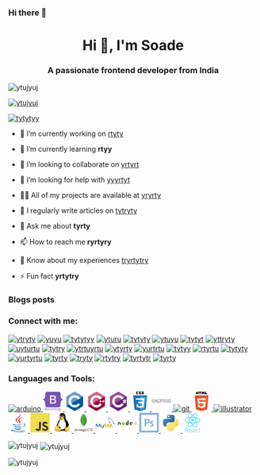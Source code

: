 ### Hi there 👋

<!--
**spade001/spade001** is a ✨ _special_ ✨ repository because its `README.md` (this file) appears on your GitHub profile.

Here are some ideas to get you started:
###Images
Image:

![](https://pandao.github.io/editor.md/examples/images/4.jpg)


- 🔭 I’m currently working on ...
- 🌱 I’m currently learning ...
- 👯 I’m looking to collaborate on ...
- 🤔 I’m looking for help with ...
- 💬 Ask me about ...
- 📫 How to reach me: ...
- 😄 Pronouns: ...
- ⚡ Fun fact: ...
-->
<h1 align="center">Hi 👋, I'm Soade</h1>
<h3 align="center">A passionate frontend developer from India</h3>

<p align="left"> <img src="https://komarev.com/ghpvc/?username=ytujyuj&label=Profile%20views&color=0e75b6&style=flat" alt="ytujyuj" /> </p>

<p align="left"> <a href="https://github.com/ryo-ma/github-profile-trophy"><img src="https://github-profile-trophy.vercel.app/?username=ytujyuj" alt="ytujyuj" /></a> </p>

<p align="left"> <a href="https://twitter.com/tytytyy" target="blank"><img src="https://img.shields.io/twitter/follow/tytytyy?logo=twitter&style=for-the-badge" alt="tytytyy" /></a> </p>

- 🔭 I’m currently working on [rtyty](tyrtyrty)

- 🌱 I’m currently learning **rtyy**

- 👯 I’m looking to collaborate on [yrtyrt](yrtyrtytt)

- 🤝 I’m looking for help with [yyyrtyt](yrtyrtyr)

- 👨‍💻 All of my projects are available at [yryrty](yryrty)

- 📝 I regularly write articles on [tytryty](tytryty)

- 💬 Ask me about **tyrty**

- 📫 How to reach me **ryrtyry**

- 📄 Know about my experiences [tryrtytry](tryrtytry)

- ⚡ Fun fact **yrtytry**

### Blogs posts
<!-- BLOG-POST-LIST:START -->
<!-- BLOG-POST-LIST:END -->

<h3 align="left">Connect with me:</h3>
<p align="left">
<a href="https://codepen.io/ytryty" target="blank"><img align="center" src="https://raw.githubusercontent.com/rahuldkjain/github-profile-readme-generator/master/src/images/icons/Social/codepen.svg" alt="ytryty" height="30" width="40" /></a>
<a href="https://dev.to/yuyu" target="blank"><img align="center" src="https://raw.githubusercontent.com/rahuldkjain/github-profile-readme-generator/master/src/images/icons/Social/devto.svg" alt="yuyu" height="30" width="40" /></a>
<a href="https://twitter.com/tytytyy" target="blank"><img align="center" src="https://raw.githubusercontent.com/rahuldkjain/github-profile-readme-generator/master/src/images/icons/Social/twitter.svg" alt="tytytyy" height="30" width="40" /></a>
<a href="https://linkedin.com/in/yturu" target="blank"><img align="center" src="https://raw.githubusercontent.com/rahuldkjain/github-profile-readme-generator/master/src/images/icons/Social/linked-in-alt.svg" alt="yturu" height="30" width="40" /></a>
<a href="https://stackoverflow.com/users/tytyty" target="blank"><img align="center" src="https://raw.githubusercontent.com/rahuldkjain/github-profile-readme-generator/master/src/images/icons/Social/stack-overflow.svg" alt="tytyty" height="30" width="40" /></a>
<a href="https://codesandbox.com/ytuyu" target="blank"><img align="center" src="https://raw.githubusercontent.com/rahuldkjain/github-profile-readme-generator/master/src/images/icons/Social/codesandbox.svg" alt="ytuyu" height="30" width="40" /></a>
<a href="https://kaggle.com/tytyt" target="blank"><img align="center" src="https://raw.githubusercontent.com/rahuldkjain/github-profile-readme-generator/master/src/images/icons/Social/kaggle.svg" alt="tytyt" height="30" width="40" /></a>
<a href="https://instagram.com/yttryty" target="blank"><img align="center" src="https://raw.githubusercontent.com/rahuldkjain/github-profile-readme-generator/master/src/images/icons/Social/instagram.svg" alt="yttryty" height="30" width="40" /></a>
<a href="https://dribbble.com/uyturtu" target="blank"><img align="center" src="https://raw.githubusercontent.com/rahuldkjain/github-profile-readme-generator/master/src/images/icons/Social/dribbble.svg" alt="uyturtu" height="30" width="40" /></a>
<a href="https://www.behance.net/tytry" target="blank"><img align="center" src="https://raw.githubusercontent.com/rahuldkjain/github-profile-readme-generator/master/src/images/icons/Social/behance.svg" alt="tytry" height="30" width="40" /></a>
<a href="https://hashnode.com/ytrtuyrtu" target="blank"><img align="center" src="https://raw.githubusercontent.com/rahuldkjain/github-profile-readme-generator/master/src/images/icons/Social/hashnode.svg" alt="ytrtuyrtu" height="30" width="40" /></a>
<a href="https://medium.com/ytyrty" target="blank"><img align="center" src="https://raw.githubusercontent.com/rahuldkjain/github-profile-readme-generator/master/src/images/icons/Social/medium.svg" alt="ytyrty" height="30" width="40" /></a>
<a href="https://www.youtube.com/c/yurtrtu" target="blank"><img align="center" src="https://raw.githubusercontent.com/rahuldkjain/github-profile-readme-generator/master/src/images/icons/Social/youtube.svg" alt="yurtrtu" height="30" width="40" /></a>
<a href="https://www.codechef.com/users/tytyy" target="blank"><img align="center" src="https://cdn.jsdelivr.net/npm/simple-icons@3.1.0/icons/codechef.svg" alt="tytyy" height="30" width="40" /></a>
<a href="https://www.hackerrank.com/rtyrtu" target="blank"><img align="center" src="https://raw.githubusercontent.com/rahuldkjain/github-profile-readme-generator/master/src/images/icons/Social/hackerrank.svg" alt="rtyrtu" height="30" width="40" /></a>
<a href="https://codeforces.com/profile/tytyty" target="blank"><img align="center" src="https://raw.githubusercontent.com/rahuldkjain/github-profile-readme-generator/master/src/images/icons/Social/codeforces.svg" alt="tytyty" height="30" width="40" /></a>
<a href="https://www.leetcode.com/yurtyrtu" target="blank"><img align="center" src="https://raw.githubusercontent.com/rahuldkjain/github-profile-readme-generator/master/src/images/icons/Social/leet-code.svg" alt="yurtyrtu" height="30" width="40" /></a>
<a href="https://www.hackerearth.com/tyrty" target="blank"><img align="center" src="https://raw.githubusercontent.com/rahuldkjain/github-profile-readme-generator/master/src/images/icons/Social/hackerearth.svg" alt="tyrty" height="30" width="40" /></a>
<a href="https://auth.geeksforgeeks.org/user/tryty" target="blank"><img align="center" src="https://raw.githubusercontent.com/rahuldkjain/github-profile-readme-generator/master/src/images/icons/Social/geeks-for-geeks.svg" alt="tryty" height="30" width="40" /></a>
<a href="https://www.topcoder.com/members/rtytry" target="blank"><img align="center" src="https://raw.githubusercontent.com/rahuldkjain/github-profile-readme-generator/master/src/images/icons/Social/topcoder.svg" alt="rtytry" height="30" width="40" /></a>
<a href="https://discord.gg/tyrtytr" target="blank"><img align="center" src="https://raw.githubusercontent.com/rahuldkjain/github-profile-readme-generator/master/src/images/icons/Social/discord.svg" alt="tyrtytr" height="30" width="40" /></a>
<a href="/tyrty" target="blank"><img align="center" src="https://raw.githubusercontent.com/rahuldkjain/github-profile-readme-generator/master/src/images/icons/Social/rss.svg" alt="tyrty" height="30" width="40" /></a>
</p>

<h3 align="left">Languages and Tools:</h3>
<p align="left"> <a href="https://www.arduino.cc/" target="_blank" rel="noreferrer"> <img src="https://cdn.worldvectorlogo.com/logos/arduino-1.svg" alt="arduino" width="40" height="40"/> </a> <a href="https://getbootstrap.com" target="_blank" rel="noreferrer"> <img src="https://raw.githubusercontent.com/devicons/devicon/master/icons/bootstrap/bootstrap-plain-wordmark.svg" alt="bootstrap" width="40" height="40"/> </a> <a href="https://www.cprogramming.com/" target="_blank" rel="noreferrer"> <img src="https://raw.githubusercontent.com/devicons/devicon/master/icons/c/c-original.svg" alt="c" width="40" height="40"/> </a> <a href="https://www.w3schools.com/cpp/" target="_blank" rel="noreferrer"> <img src="https://raw.githubusercontent.com/devicons/devicon/master/icons/cplusplus/cplusplus-original.svg" alt="cplusplus" width="40" height="40"/> </a> <a href="https://www.w3schools.com/cs/" target="_blank" rel="noreferrer"> <img src="https://raw.githubusercontent.com/devicons/devicon/master/icons/csharp/csharp-original.svg" alt="csharp" width="40" height="40"/> </a> <a href="https://www.w3schools.com/css/" target="_blank" rel="noreferrer"> <img src="https://raw.githubusercontent.com/devicons/devicon/master/icons/css3/css3-original-wordmark.svg" alt="css3" width="40" height="40"/> </a> <a href="https://expressjs.com" target="_blank" rel="noreferrer"> <img src="https://raw.githubusercontent.com/devicons/devicon/master/icons/express/express-original-wordmark.svg" alt="express" width="40" height="40"/> </a> <a href="https://git-scm.com/" target="_blank" rel="noreferrer"> <img src="https://www.vectorlogo.zone/logos/git-scm/git-scm-icon.svg" alt="git" width="40" height="40"/> </a> <a href="https://www.w3.org/html/" target="_blank" rel="noreferrer"> <img src="https://raw.githubusercontent.com/devicons/devicon/master/icons/html5/html5-original-wordmark.svg" alt="html5" width="40" height="40"/> </a> <a href="https://www.adobe.com/in/products/illustrator.html" target="_blank" rel="noreferrer"> <img src="https://www.vectorlogo.zone/logos/adobe_illustrator/adobe_illustrator-icon.svg" alt="illustrator" width="40" height="40"/> </a> <a href="https://www.java.com" target="_blank" rel="noreferrer"> <img src="https://raw.githubusercontent.com/devicons/devicon/master/icons/java/java-original.svg" alt="java" width="40" height="40"/> </a> <a href="https://developer.mozilla.org/en-US/docs/Web/JavaScript" target="_blank" rel="noreferrer"> <img src="https://raw.githubusercontent.com/devicons/devicon/master/icons/javascript/javascript-original.svg" alt="javascript" width="40" height="40"/> </a> <a href="https://www.linux.org/" target="_blank" rel="noreferrer"> <img src="https://raw.githubusercontent.com/devicons/devicon/master/icons/linux/linux-original.svg" alt="linux" width="40" height="40"/> </a> <a href="https://www.mongodb.com/" target="_blank" rel="noreferrer"> <img src="https://raw.githubusercontent.com/devicons/devicon/master/icons/mongodb/mongodb-original-wordmark.svg" alt="mongodb" width="40" height="40"/> </a> <a href="https://www.mysql.com/" target="_blank" rel="noreferrer"> <img src="https://raw.githubusercontent.com/devicons/devicon/master/icons/mysql/mysql-original-wordmark.svg" alt="mysql" width="40" height="40"/> </a> <a href="https://nodejs.org" target="_blank" rel="noreferrer"> <img src="https://raw.githubusercontent.com/devicons/devicon/master/icons/nodejs/nodejs-original-wordmark.svg" alt="nodejs" width="40" height="40"/> </a> <a href="https://www.photoshop.com/en" target="_blank" rel="noreferrer"> <img src="https://raw.githubusercontent.com/devicons/devicon/master/icons/photoshop/photoshop-line.svg" alt="photoshop" width="40" height="40"/> </a> <a href="https://www.python.org" target="_blank" rel="noreferrer"> <img src="https://raw.githubusercontent.com/devicons/devicon/master/icons/python/python-original.svg" alt="python" width="40" height="40"/> </a> <a href="https://reactjs.org/" target="_blank" rel="noreferrer"> <img src="https://raw.githubusercontent.com/devicons/devicon/master/icons/react/react-original-wordmark.svg" alt="react" width="40" height="40"/> </a> </p>

<p><img align="left" src="https://github-readme-stats.vercel.app/api/top-langs?username=ytujyuj&show_icons=true&locale=en&layout=compact" alt="ytujyuj" /></p>

<p>&nbsp;<img align="center" src="https://github-readme-stats.vercel.app/api?username=ytujyuj&show_icons=true&locale=en" alt="ytujyuj" /></p>

<p><img align="center" src="https://github-readme-streak-stats.herokuapp.com/?user=ytujyuj&" alt="ytujyuj" /></p>

